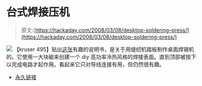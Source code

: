 # 台式焊接压机

> 原文:[https://hackaday.com/2008/03/08/desktop-soldering-press/](https://hackaday.com/2008/03/08/desktop-soldering-press/)

![](../Images/3685f705e6b98e39168213152cc53b75.png)
【kruser 495】贴出[这张](http://www.instructables.com/id/Desk-top-Soldering-Press-with-L.E.D/)有趣的说明书，是关于用缝纫机踏板制作桌面焊锡机的。它使用一大块碳来创建一个 diy 高功率冷热风格的焊接表面。直到顶部被按下以完成电路才起作用。看起来它只对导线连接有用，但仍然很有趣。

*   [永久链接](http://www.instructables.com/id/Desk-top-Soldering-Press-with-L.E.D/)